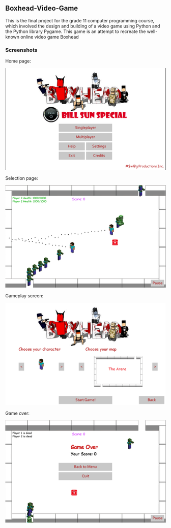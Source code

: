 ## Boxhead-Video-Game

This is the final project for the grade 11 computer programming course, which involved the design and building of a video game using Python and the Python library Pygame. This game is an attempt to recreate the well-known online video game Boxhead

### Screenshots

Home page:

![Alt text](/game1.png?raw=true "home page")

Selection page:

![Alt text](/game2.png?raw=true "selection")

Gameplay screen:

![Alt text](/game3.png?raw=true "gameplay")

Game over:

![Alt text](/game4.png?raw=true "gameover")
